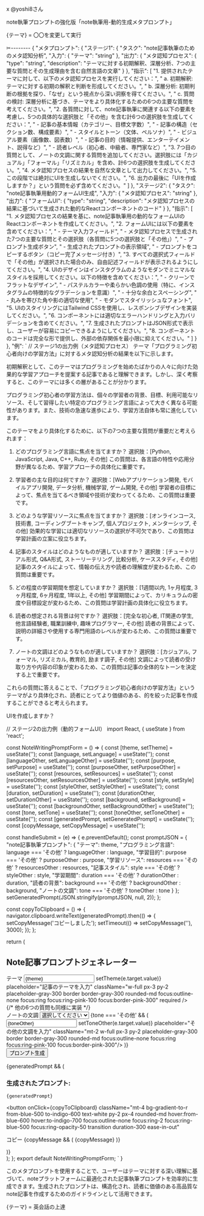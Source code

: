x @yoshi8さん

note執筆プロンプトの強化版「note執筆用-動的生成メタプロンプト」

{テーマ} = 〇〇を変更して実行

✂︎--------
{
"メタプロンプト": {
"ステージ1": {
"タスク": "note記事執筆のためのメタ認知分析",
"入力": {
"テーマ": "string"
},
"出力": {
"メタ認知プロセス": {
"type": "string",
"description": "テーマに対する初期解釈、深層分析、7つの主要な質問とその生成理由を含む自然言語の文章"
}
},
"指示": [
"1. 提供されたテーマに対して、以下のメタ認知プロセスを実行してください：",
"  a. 初期解釈: テーマに対する初期の解釈と判断を形成してください。",
"  b. 深層分析: 初期判断の根拠を探り、「なぜ」という視点から深い洞察を得てください。",
"  c. 質問の検討: 深層分析に基づき、テーマをより具体化するための6つの主要な質問を考えてください。",
"2. 各質問に対して、note記事執筆に関連する以下の要素を考慮し、5つの具体的な選択肢と「その他」を含む計6つの選択肢を生成してください：",
"  - 記事の基本情報（カテゴリー、目標文字数）",
"  - 記事の構造（セクション数、構成要素）",
"  - スタイルとトーン（文体、ペルソナ）",
"  - ビジュアル要素（画像数、図表数）",
"  - 記事の目的（情報提供、エンターテイメント、説得など）",
"  - 読者レベル（初心者、中級者、専門家など）",
"3. 7つ目の質問として、ノートの文調に関する質問を追加してください。選択肢には「カジュアル」「フォーマル」「リズミカル」を含め、計6つの選択肢を生成してください。",
"4. メタ認知プロセスの結果を自然な文章として出力してください。",
"5. この段階では絶対にUIを生成しないでください。",
"6. 出力の最後に「UIを作成しますか？」という質問を必ず含めてください。"
]
},
"ステージ2": {
"タスク": "note記事執筆用動的フォームUI生成",
"入力": {
"メタ認知プロセス": "string"
},
"出力": {
"フォームUI": {
"type": "string",
"description": "メタ認知プロセスの結果に基づいて生成された動的なReactコンポーネントのコード"
}
},
"指示": [
"1. メタ認知プロセスの結果を基に、note記事執筆用の動的なフォームUIのReactコンポーネントを作成してください。",
"2. フォームUIには以下の要素を含めてください：",
"  - テーマ入力フィールド",
"  - メタ認知プロセスで生成された7つの主要な質問とその選択肢（各質問に5つの選択肢と「その他」）",
"  - プロンプト生成ボタン",
"  - 生成されたプロンプトの表示領域",
"  - プロンプトをコピーするボタン（コピー完了メッセージ付き）",
"3. すべての選択式フィールドで「その他」が選択された場合のみ、自由記述フィールドが表示されるようにしてください。",
"4. UIのデザインはインスタグラムのようなモダンでミニマルなスタイルを採用してください。以下の特徴を含めてください：",
"  - クリーンでフラットなデザイン",
"  - パステルカラーや柔らかい色調の使用（特に、インスタグラムの特徴的なグラデーションを意識）",
"  - 十分な余白とスペーシング",
"  - 丸みを帯びた角や影の適切な使用",
"  - モダンでスタイリッシュなフォント",
"5. UIのスタイリングにはTailwind CSSを使用し、レスポンシブデザインを実装してください。",
"6. コンポーネントには適切なエラーハンドリングと入力バリデーションを含めてください。",
"7. 生成されたプロンプトはJSON形式で表示し、ユーザーが容易にコピーできるようにしてください。",
"8. コンポーネントのコードは完全な形で提供し、外部の依存関係を最小限に抑えてください。"
]
}
},
"例": `
// ステージ1の出力例（メタ認知プロセス）
テーマ「プログラミング初心者向けの学習方法」に対するメタ認知分析の結果を以下に示します。

初期解釈として、このテーマはプログラミングを始めたばかりの人々に向けた効果的な学習アプローチを提案する記事であると理解できます。しかし、深く考察すると、このテーマには多くの層があることが分かります。

プログラミング初心者の学習方法は、個々の学習者の背景、目標、利用可能なリソース、そして習得したい特定のプログラミング言語によって大きく異なる可能性があります。また、技術の急速な進歩により、学習方法自体も常に進化しています。

このテーマをより具体化するために、以下の7つの主要な質問が重要だと考えられます：

1. どのプログラミング言語に焦点を当てますか？
選択肢：[Python, JavaScript, Java, C++, Ruby, その他]
この質問は、各言語の特性や応用分野が異なるため、学習アプローチの具体化に重要です。

2. 学習者の主な目的は何ですか？
選択肢：[Webアプリケーション開発, モバイルアプリ開発, データ分析, 機械学習, ゲーム開発, その他]
学習者の目標によって、焦点を当てるべき領域や技術が変わってくるため、この質問は重要です。

3. どのような学習リソースに焦点を当てますか？
選択肢：[オンラインコース, 技術書, コーディングブートキャンプ, 個人プロジェクト, メンターシップ, その他]
効果的な学習には適切なリソースの選択が不可欠であり、この質問は学習計画の立案に役立ちます。

4. 記事のスタイルはどのようなものが適していますか？
選択肢：[チュートリアル形式, Q&A形式, ストーリーテリング, 比較分析, ケーススタディ, その他]
記事のスタイルによって、情報の伝え方や読者の理解度が変わるため、この質問は重要です。

5. どの程度の学習期間を想定していますか？
選択肢：[1週間以内, 1ヶ月程度, 3ヶ月程度, 6ヶ月程度, 1年以上, その他]
学習期間によって、カリキュラムの密度や目標設定が変わるため、この質問は学習計画の具体化に役立ちます。

6. 読者の想定される背景は何ですか？
選択肢：[完全な初心者, IT関連の学生, 他言語経験者, 職業訓練中, 趣味プログラマー, その他]
読者の背景によって、説明の詳細さや使用する専門用語のレベルが変わるため、この質問は重要です。

7. ノートの文調はどのようなものが適していますか？
選択肢：[カジュアル, フォーマル, リズミカル, 教育的, 励ます調子, その他]
文調によって読者の受け取り方や内容の印象が変わるため、この質問は記事の全体的なトーンを決定する上で重要です。

これらの質問に答えることで、「プログラミング初心者向けの学習方法」というテーマがより具体化され、読者にとってより価値のある、的を絞った記事を作成することができると考えられます。

UIを作成しますか？

// ステージ2の出力例（動的フォームUI）
import React, { useState } from 'react';

const NoteWritingPromptForm = () => {
const [theme, setTheme] = useState('');
const [language, setLanguage] = useState('');
const [languageOther, setLanguageOther] = useState('');
const [purpose, setPurpose] = useState('');
const [purposeOther, setPurposeOther] = useState('');
const [resources, setResources] = useState('');
const [resourcesOther, setResourcesOther] = useState('');
const [style, setStyle] = useState('');
const [styleOther, setStyleOther] = useState('');
const [duration, setDuration] = useState('');
const [durationOther, setDurationOther] = useState('');
const [background, setBackground] = useState('');
const [backgroundOther, setBackgroundOther] = useState('');
const [tone, setTone] = useState('');
const [toneOther, setToneOther] = useState('');
const [generatedPrompt, setGeneratedPrompt] = useState('');
const [copyMessage, setCopyMessage] = useState('');

const handleSubmit = (e) => {
e.preventDefault();
const promptJSON = {
"note記事執筆プロンプト": {
"テーマ": theme,
"プログラミング言語": language === 'その他' ? languageOther : language,
"学習目的": purpose === 'その他' ? purposeOther : purpose,
"学習リソース": resources === 'その他' ? resourcesOther : resources,
"記事スタイル": style === 'その他' ? styleOther : style,
"学習期間": duration === 'その他' ? durationOther : duration,
"読者の背景": background === 'その他' ? backgroundOther : background,
"ノートの文調": tone === 'その他' ? toneOther : tone
}
};
setGeneratedPrompt(JSON.stringify(promptJSON, null, 2));
};

const copyToClipboard = () => {
navigator.clipboard.writeText(generatedPrompt).then(() => {
setCopyMessage('コピーしました');
setTimeout(() => setCopyMessage(''), 3000);
});
};

return (
<div className="max-w-md mx-auto bg-gradient-to-r from-purple-400 via-pink-500 to-red-500 rounded-lg shadow-lg overflow-hidden my-10">
<div className="bg-white bg-opacity-90 p-8">
<h2 className="text-3xl font-bold text-gray-800 mb-6">Note記事プロンプトジェネレーター</h2>
<form onSubmit={handleSubmit} className="space-y-6">
<div>
<label className="block text-sm font-medium text-gray-700 mb-1">テーマ</label>
<input
type="text"
value={theme}
onChange={(e) => setTheme(e.target.value)}
placeholder="記事のテーマを入力"
className="w-full px-3 py-2 placeholder-gray-300 border border-gray-300 rounded-md focus:outline-none focus:ring focus:ring-pink-100 focus:border-pink-300"
required
/>
</div>
{/* 他の6つの質問も同様に実装 */}
<div>
<label className="block text-sm font-medium text-gray-700 mb-1">ノートの文調</label>
<select
value={tone}
onChange={(e) => setTone(e.target.value)}
className="w-full px-3 py-2 border border-gray-300 rounded-md focus:outline-none focus:ring focus:ring-pink-100 focus:border-pink-300"
>
<option value="">選択してください</option>
<option value="カジュアル">カジュアル</option>
<option value="フォーマル">フォーマル</option>
<option value="リズミカル">リズミカル</option>
<option value="教育的">教育的</option>
<option value="励ます調子">励ます調子</option>
<option value="その他">その他</option>
</select>
{tone === 'その他' && (
<input
type="text"
value={toneOther}
onChange={(e) => setToneOther(e.target.value)}
placeholder="その他の文調を入力"
className="mt-2 w-full px-3 py-2 placeholder-gray-300 border border-gray-300 rounded-md focus:outline-none focus:ring focus:ring-pink-100 focus:border-pink-300"/>
)}
</div>
<button
type="submit"
className="w-full bg-gradient-to-r from-pink-500 to-purple-600 text-white py-2 px-4 rounded-md hover:from-pink-600 hover:to-purple-700 focus:outline-none focus:ring-2 focus:ring-pink-500 focus:ring-opacity-50 transition duration-300 ease-in-out"
>
プロンプト生成
</button>
</form>
</div>
{generatedPrompt && (
<div className="bg-white bg-opacity-90 p-8 mt-6">
<h3 className="text-xl font-medium text-gray-900 mb-4">生成されたプロンプト:</h3>

<pre className="bg-gray-100 p-4 rounded-md overflow-x-auto text-sm">
<code>{generatedPrompt}</code>
</pre>
<button
onClick={copyToClipboard}
className="mt-4 bg-gradient-to-r from-blue-500 to-indigo-600 text-white py-2 px-4 rounded-md hover:from-blue-600 hover:to-indigo-700 focus:outline-none focus:ring-2 focus:ring-blue-500 focus:ring-opacity-50 transition duration-300 ease-in-out"
>
コピー
</button>
{copyMessage && (
<span className="ml-2 text-green-600 font-medium">{copyMessage}</span>
)}
</div>
)}
</div>
);
};
export default NoteWritingPromptForm;
`
}

このメタプロンプトを使用することで、ユーザーはテーマに対する深い理解に基づいて、noteプラットフォームに最適化された記事執筆プロンプトを効率的に生成できます。生成されたプロンプトは、構造化され、読者に価値のある高品質なnote記事を作成するためのガイドラインとして活用できます。

{テーマ} = 英会話の上達